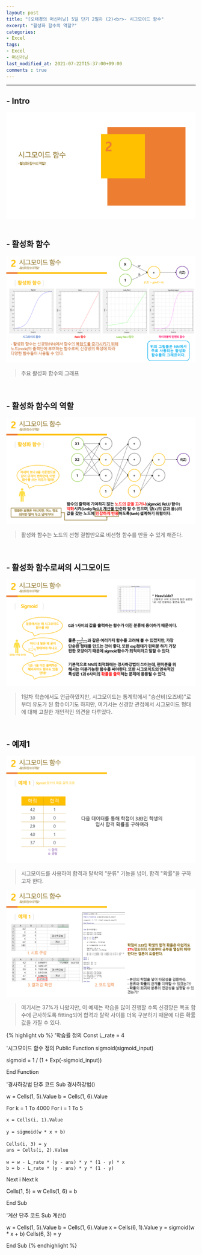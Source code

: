 ```yaml
---
layout: post
title: "[오태경의 머신러닝] 5일 단기 2일차 (2)<br>- 시그모이드 함수"
excerpt: "활성화 함수의 역할?"
categories:
- Excel
tags:
- Excel
- 머신러닝
last_modified_at: 2021-07-22T15:37:00+09:00
comments : true
---
```

<hr>

<h2>- Intro</h2>
<div style="align-items: center;">
    <img src="/assets/post-image/Excel-5일-단기-2/슬라이드8.PNG">
</div>

<br>
<h2>- 활성화 함수</h2>
<div style="align-items: center;">
    <img src="/assets/post-image/Excel-5일-단기-2/슬라이드9.PNG">
</div>

> 주요 활성화 함수의 그래프

<br>
<h2>- 활성화 함수의 역할</h2>
<div style="align-items: center;">
    <img src="/assets/post-image/Excel-5일-단기-2/슬라이드10.PNG">
</div>

> 활성화 함수는 노드의 선형 결합만으로 비선형 함수를 만들 수 있게 해준다.

<br>
<h2>- 활성화 함수로써의 시그모이드</h2>
<div style="align-items: center;">
    <img src="/assets/post-image/Excel-5일-단기-2/슬라이드11.PNG">
</div>

> 1일차 학습에서도 언급하였지만, 시그모이드는 통계학에서 "승산비(오즈비)"로부터 유도가 된 함수이기도 하지만, 여기서는 신경망 관점에서 시그모이드 형태에 대해 고찰한 개인적인 의견을 다루었다.

<br>
<h2>- 예제1</h2>
<div style="align-items: center;">
    <img src="/assets/post-image/Excel-5일-단기-2/슬라이드12.PNG">
</div>

> 시그모이드를 사용하여 합격과 탈락의 "분류" 기능을 넘어, 합격 "확률"을 구하고자 한다.

<div style="align-items: center;">
    <img src="/assets/post-image/Excel-5일-단기-2/슬라이드13.PNG">
</div>

> 여기서는 37%가 나왔지만, 이 예제는 학습을 많이 진행할 수록 신경망은 목표 함수에 근사하도록 fitting되어 합격과 탈락 사이를 더욱 구분하기 때문에 다른 확률값을 가질 수 있다. 

{% highlight vb %}
'학습률 정의
Const L_rate = 4

'시그모이드 함수 정의
Public Function sigmoid(sigmoid_input)

sigmoid = 1 / (1 + Exp(-sigmoid_input))

End Function

'경사하강법 단추 코드
Sub 경사하강법()

w = Cells(1, 5).Value
b = Cells(1, 6).Value

For k = 1 To 4000
For i = 1 To 5

    x = Cells(i, 1).Value

    y = sigmoid(w * x + b)

    Cells(i, 3) = y
    ans = Cells(i, 2).Value

    w = w - L_rate * (y - ans) * y * (1 - y) * x
    b = b - L_rate * (y - ans) * y * (1 - y)

Next i
Next k

Cells(1, 5) = w
Cells(1, 6) = b

End Sub

'계산 단추 코드
Sub 계산()

w = Cells(1, 5).Value
b = Cells(1, 6).Value
x = Cells(6, 1).Value
y = sigmoid(w * x + b)
Cells(6, 3) = y

End Sub
{% endhighlight %}

<br>